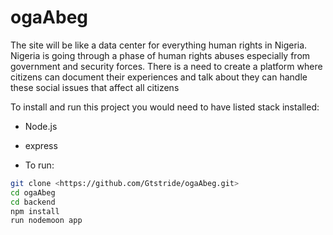 # ogaAbeg
The site will be like a data center for everything human rights in Nigeria. Nigeria is going through a phase of human rights abuses especially from government and security forces. There is a need to create a platform where citizens can document their experiences and talk about they can handle these social issues that affect all citizens

To install and run this project you would need to have listed stack installed:

- Node.js
- express

- To run:

```sh
git clone <https://github.com/Gtstride/ogaAbeg.git>
cd ogaAbeg
cd backend
npm install
run nodemoon app
```